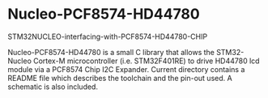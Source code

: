 # Nucleo-PCF8574-HD44780
STM32NUCLEO-interfacing-with-PCF8574-HD44780-CHIP

Nucleo-PCF8574-HD44780 is a small C library that allows the STM32-Nucleo Cortex-M microcontroller (i.e. STM32F401RE) to drive HD44780 lcd module via a PCF8574 Chip I2C Expander. Current directory contains a README file which describes the toolchain and the pin-out used. A schematic is also included.
